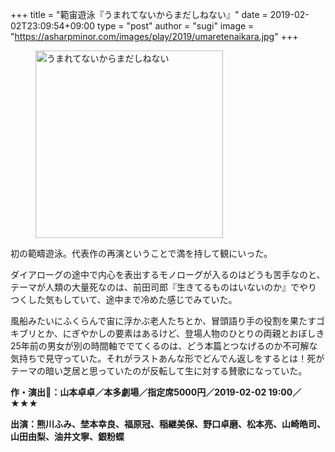 +++
title = "範宙遊泳『うまれてないからまだしねない』"
date = 2019-02-02T23:09:54+09:00
type = "post"
author = "sugi"
image = "https://asharpminor.com/images/play/2019/umaretenaikara.jpg"
+++
<figure class="alignleft"><img src="/images/play/2019/umaretenaikara.jpg" alt="うまれてないからまだしねない" style="width: 300px !important;"></figure>

初の範疇遊泳。代表作の再演ということで満を持して観にいった。

ダイアローグの途中で内心を表出するモノローグが入るのはどうも苦手なのと、テーマが人類の大量死なのは、前田司郎『生きてるものはいないのか』でやりつくした気もしていて、途中まで冷めた感じでみていた。

風船みたいにふくらんで宙に浮かぶ老人たちとか、冒頭語り手の役割を果たすゴキブリとか、にぎやかしの要素はあるけど、登場人物のひとりの両親とおぼしき25年前の男女が別の時間軸ででてくるのは、どう本篇とつなげるのか不可解な気持ちで見守っていた。それがラストあんな形でどんでん返しをするとは！死がテーマの暗い芝居と思っていたのが反転して生に対する賛歌になっていた。

**作・演出：山本卓卓／本多劇場／指定席5000円／2019-02-02 19:00／★★★**

**出演：熊川ふみ、埜本幸良、福原冠、稲継美保、野口卓磨、松本亮、山崎皓司、山田由梨、油井文寧、銀粉蝶**
